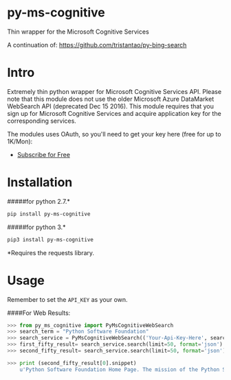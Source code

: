 # py-ms-cognitive
Thin wrapper for the Microsoft Cognitive Services

A continuation of: https://github.com/tristantao/py-bing-search


Intro
=====
Extremely thin python wrapper for Microsoft Cognitive Services API. Please note that this module does not use the older Microsoft Azure DataMarket WebSearch API (deprecated Dec 15 2016). This module requires that you sign up for Microsoft Cognitive Services and acquire application key for the corresponding services.

The modules uses OAuth, so you'll need to get your key here (free for up to 1K/Mon):
* [Subscribe for Free](https://www.microsoft.com/cognitive-services/en-us/sign-up)


Installation
=====
#####for python 2.7.* 

```sh
pip install py-ms-cognitive
```

#####for python 3.*

```sh
pip3 install py-ms-cognitive
```

*Requires the requests library.

Usage
=====

Remember to set the `API_KEY` as your own.

####For Web Results:

```py
>>> from py_ms_cognitive import PyMsCognitiveWebSearch
>>> search_term = "Python Software Foundation"
>>> search_service = PyMsCognitiveWebSearch(('Your-Api-Key-Here', search_term)
>>> first_fifty_result= search_service.search(limit=50, format='json') #1-50
>>> second_fifty_result= search_service.search(limit=50, format='json') #51-100

>>> print (second_fifty_result[0].snippet)
    u'Python Software Foundation Home Page. The mission of the Python Software Foundation is to promote, protect, and advance the Python programming language, and to ...'
```
